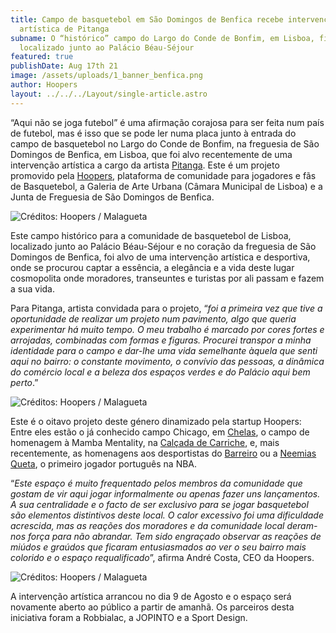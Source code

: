 ```yaml
---
title: Campo de basquetebol em São Domingos de Benfica recebe intervenção
  artística de Pitanga
subname: O “histórico” campo do Largo do Conde de Bonfim, em Lisboa, fica
  localizado junto ao Palácio Béau-Séjour
featured: true
publishDate: Aug 17th 21
image: /assets/uploads/1_banner_benfica.png
author: Hoopers
layout: ../../../Layout/single-article.astro
---
```

“Aqui não se joga futebol” é uma afirmação corajosa para ser feita num país de futebol, mas é isso que se pode ler numa placa junto à entrada do campo de basquetebol no Largo do Conde de Bonfim, na freguesia de São Domingos de Benfica, em Lisboa, que foi alvo recentemente de uma intervenção artística a cargo da artista [Pitanga](https://www.instagram.com/vaidarpitanga/). Este é um projeto promovido pela [Hoopers](https://www.hoopers.club/), plataforma de comunidade para jogadores e fãs de Basquetebol, a Galeria de Arte Urbana (Câmara Municipal de Lisboa) e a Junta de Freguesia de São Domingos de Benfica.

![Créditos: Hoopers / Malagueta](https://images.squarespace-cdn.com/content/v1/5f217fac8e24187c674282cd/1629200586161-YQ77C1CHCMDIQX07IV2I/Hoopers_SDBenfica_02.JPG?format=2500w "Créditos: Hoopers / Malagueta")

Este campo histórico para a comunidade de basquetebol de Lisboa, localizado junto ao Palácio Béau-Séjour e no coração da freguesia de São Domingos de Benfica, foi alvo de uma intervenção artística e desportiva, onde se procurou captar a essência, a elegância e a vida deste lugar cosmopolita onde moradores, transeuntes e turistas por ali passam e fazem a sua vida.

Para Pitanga, artista convidada para o projeto, “*foi a primeira vez que tive a oportunidade de realizar um projeto num pavimento, algo que queria experimentar há muito tempo. O meu trabalho é marcado por cores fortes e arrojadas, combinadas com formas e figuras. Procurei transpor a minha identidade para o campo e dar-lhe uma vida semelhante àquela que senti aqui no bairro: o constante movimento, o convívio das pessoas, a dinâmica do comércio local e a beleza dos espaços verdes e do Palácio aqui bem perto*.”

![Créditos: Hoopers / Malagueta](https://images.squarespace-cdn.com/content/v1/5f217fac8e24187c674282cd/1629200659925-P61AAXSNHK7IT9I1L8DR/Hoopers_SDBenfica_05.jpg?format=2500w "Créditos: Hoopers / Malagueta")

Este é o oitavo projeto deste género dinamizado pela startup Hoopers: Entre eles estão o já conhecido campo Chicago, em [Chelas](https://www.instagram.com/p/CH52p02hPw6/), o campo de homenagem à Mamba Mentality, na [Calçada de Carriche](https://www.instagram.com/p/COYmexihOVF/), e, mais recentemente, as homenagens aos desportistas do [Barreiro](https://www.instagram.com/p/CQqivFwBxi5/) ou a [Neemias Queta](https://www.instagram.com/p/CR2C-DgBM1M/), o primeiro jogador português na NBA.

“*Este espaço é muito frequentado pelos membros da comunidade que gostam de vir aqui jogar informalmente ou apenas fazer uns lançamentos. A sua centralidade e o facto de ser exclusivo para se jogar basquetebol são elementos distintivos deste local. O calor excessivo foi uma dificuldade acrescida, mas as reações dos moradores e da comunidade local deram-nos força para não abrandar. Tem sido engraçado observar as reações de miúdos e graúdos que ficaram entusiasmados ao ver o seu bairro mais colorido e o espaço requalificado*”, afirma André Costa, CEO da Hoopers.

![Créditos: Hoopers / Malagueta](https://images.squarespace-cdn.com/content/v1/5f217fac8e24187c674282cd/1629200763136-SI2HAPM9XDV0YMAF7BIK/Hoopers_SDBenfica_01.JPG?format=2500w "Créditos: Hoopers / Malagueta")

A intervenção artística arrancou no dia 9 de Agosto e o espaço será novamente aberto ao público a partir de amanhã. Os parceiros desta iniciativa foram a Robbialac, a JOPINTO e a Sport Design.